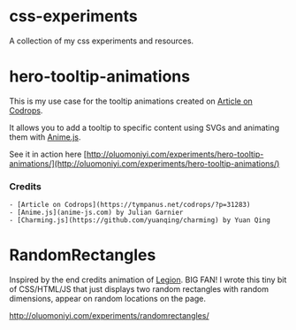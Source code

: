 # css-experiments
A collection of my css experiments and resources.

# hero-tooltip-animations

This is my use case for the tooltip animations created on [Article on Codrops](https://tympanus.net/codrops/?p=31283). 

It allows you to add a tooltip to specific content using SVGs and animating them with [Anime.js](anime-js.com).

See it in action here [http://oluomoniyi.com/experiments/hero-tooltip-animations/](http://oluomoniyi.com/experiments/hero-tooltip-animations/)

### Credits
```
- [Article on Codrops](https://tympanus.net/codrops/?p=31283)
- [Anime.js](anime-js.com) by Julian Garnier
- [Charming.js](https://github.com/yuanqing/charming) by Yuan Qing
```

# RandomRectangles

Inspired by the end credits animation of [Legion](https://en.wikipedia.org/wiki/Legion_(TV_series)). BIG FAN! I wrote this tiny bit of CSS/HTML/JS that just displays two random rectangles with random dimensions, appear on random locations on the page.

<a href="http://oluomoniyi.com/experiments/randomrectangles/">http://oluomoniyi.com/experiments/randomrectangles/</a>
